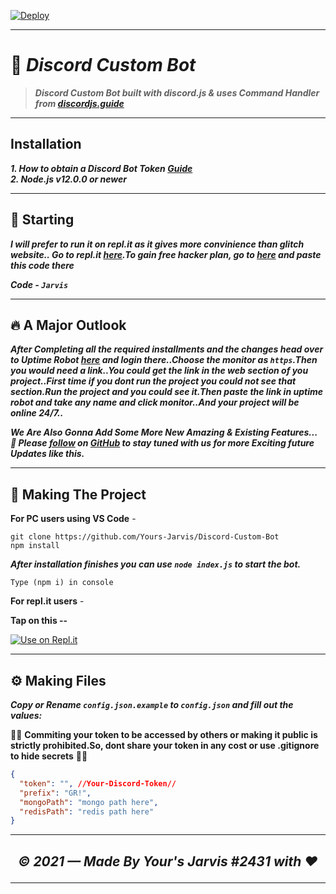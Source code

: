 [![Deploy](https://www.herokucdn.com/deploy/button.svg)](https://heroku.com/) 

----

# 🤖 ***Discord Custom Bot***
> ***Discord Custom Bot built with discord.js & uses Command Handler from [discordjs.guide](https://discordjs.guide)***

----

## Installation

***1. How to obtain a Discord Bot Token [Guide](https://discordjs.guide/preparations/setting-up-a-bot-application.html#creating-your-bot)***  
***2. Node.js v12.0.0 or newer***

----

## 🏁 Starting

***I will prefer to run it on repl.it as it gives more convinience than glitch website.. Go to repl.it [here](https://repl.it/).To gain free hacker plan, go to [here](https://repl.it/claim) and paste this code there***

***Code - `Jarvis`***

----

## 🔥 A Major Outlook

***After Completing all the required installments and the changes head over to Uptime Robot [here](https://uptimerobot.com/) and login there..Choose the monitor as `https`.Then you would need a link..You could get the link in the web section of you project..First time if you dont run the project you could not see that section.Run the project and you could see it.Then paste the link in uptime robot and take any name and click monitor..And your project will be online 24/7..***

***We Are Also Gonna Add Some More New Amazing & Existing Features...***   
***🚀 Please [follow](https://github.com/Yours-Jarvis) on [GitHub](https://github.com/Yours-Jarvis) to stay tuned with us for more Exciting future Updates like this.***

---

## 🔎 Making The Project

**For PC users using VS Code** -

```
git clone https://github.com/Yours-Jarvis/Discord-Custom-Bot
npm install
```

***After installation finishes you can use `node index.js` to start the bot.***

```
Type (npm i) in console
```
**For repl.it users** -

**Tap on this --**

[![Use on Repl.it](https://repl.it/badge/github/Itz-Iconic-ff-31/Itech_2.0)](https://repl.it/)

----

## ⚙️ Making Files

***Copy or Rename `config.json.example` to `config.json` and fill out the values:***

🚨🚨 **Commiting your token to be accessed by others or making it public is strictly prohibited.So, dont share your token in any cost or use .gitignore to hide secrets** 🚨🚨

```json
{
  "token": "", //Your-Discord-Token//
  "prefix": "GR!",
  "mongoPath": "mongo path here",
  "redisPath": "redis path here"
}
```

----

## <p align="center">*© 2021 — Made By Your's Jarvis #2431 with ♥*</p>

----
